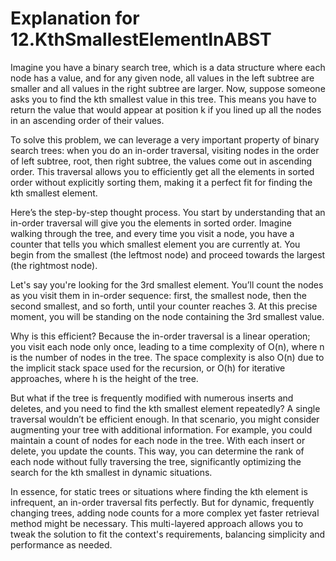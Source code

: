 # Explanation for 12.KthSmallestElementInABST

Imagine you have a binary search tree, which is a data structure where each node has a value, and for any given node, all values in the left subtree are smaller and all values in the right subtree are larger. Now, suppose someone asks you to find the kth smallest value in this tree. This means you have to return the value that would appear at position k if you lined up all the nodes in an ascending order of their values. 

To solve this problem, we can leverage a very important property of binary search trees: when you do an in-order traversal, visiting nodes in the order of left subtree, root, then right subtree, the values come out in ascending order. This traversal allows you to efficiently get all the elements in sorted order without explicitly sorting them, making it a perfect fit for finding the kth smallest element. 

Here’s the step-by-step thought process. You start by understanding that an in-order traversal will give you the elements in sorted order. Imagine walking through the tree, and every time you visit a node, you have a counter that tells you which smallest element you are currently at. You begin from the smallest (the leftmost node) and proceed towards the largest (the rightmost node).

Let's say you're looking for the 3rd smallest element. You’ll count the nodes as you visit them in in-order sequence: first, the smallest node, then the second smallest, and so forth, until your counter reaches 3. At this precise moment, you will be standing on the node containing the 3rd smallest value.

Why is this efficient? Because the in-order traversal is a linear operation; you visit each node only once, leading to a time complexity of O(n), where n is the number of nodes in the tree. The space complexity is also O(n) due to the implicit stack space used for the recursion, or O(h) for iterative approaches, where h is the height of the tree.

But what if the tree is frequently modified with numerous inserts and deletes, and you need to find the kth smallest element repeatedly? A single traversal wouldn’t be efficient enough. In that scenario, you might consider augmenting your tree with additional information. For example, you could maintain a count of nodes for each node in the tree. With each insert or delete, you update the counts. This way, you can determine the rank of each node without fully traversing the tree, significantly optimizing the search for the kth smallest in dynamic situations.

In essence, for static trees or situations where finding the kth element is infrequent, an in-order traversal fits perfectly. But for dynamic, frequently changing trees, adding node counts for a more complex yet faster retrieval method might be necessary. This multi-layered approach allows you to tweak the solution to fit the context's requirements, balancing simplicity and performance as needed.